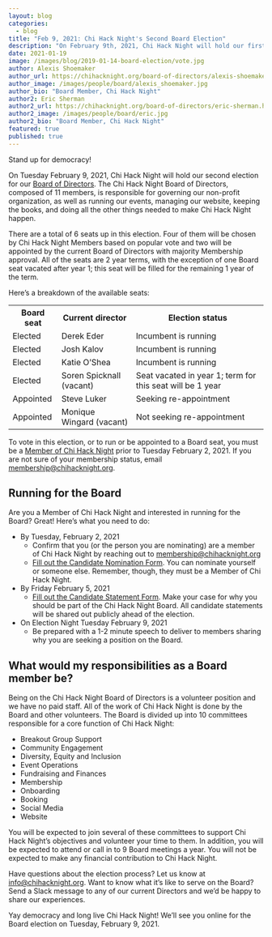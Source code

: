 ```yaml
---
layout: blog
categories: 
  - blog
title: "Feb 9, 2021: Chi Hack Night's Second Board Election"
description: "On February 9th, 2021, Chi Hack Night will hold our first ever election for our Board of Directors. There are a total of 5 seats up in this election. Three of them will be chosen by Chi Hack Night Members based on popular vote and two will be appointed by the current Board of Directors with majority Membership approval. All of the seats are 2 year terms."
date: 2021-01-19
image: /images/blog/2019-01-14-board-election/vote.jpg
author: Alexis Shoemaker
author_url: https://chihacknight.org/board-of-directors/alexis-shoemaker.html
author_image: /images/people/board/alexis_shoemaker.jpg
author_bio: "Board Member, Chi Hack Night"
author2: Eric Sherman
author2_url: https://chihacknight.org/board-of-directors/eric-sherman.html
author2_image: /images/people/board/eric.jpg
author2_bio: "Board Member, Chi Hack Night"
featured: true
published: true
---
```



Stand up for democracy!

On Tuesday February 9, 2021, Chi Hack Night will hold our second election for our [Board of Directors](https://chihacknight.org/board-of-directors.html). The Chi Hack Night Board of Directors, composed of 11 members, is responsible for governing our non-profit organization, as well as running our events, managing our website, keeping the books, and doing all the other things needed to make Chi Hack Night happen.

There are a total of 6 seats up in this election. Four of them will be chosen by Chi Hack Night Members based on popular vote and two will be appointed by the current Board of Directors with majority Membership approval. All of the seats are 2 year terms, with the exception of one Board seat vacated after year 1; this seat will be filled for the remaining 1 year of the term.

Here’s a breakdown of the available seats:


<table class='table'>
  <tr>
   <th><strong>Board seat</strong>
   </th>
   <th><strong>Current director</strong>
   </th>
   <th><strong>Election status</strong>
   </th>
  </tr>
  <tr>
   <td>Elected
   </td>
   <td>Derek Eder
   </td>
   <td>Incumbent is running
   </td>
  </tr>
  <tr>
   <td>Elected
   </td>
   <td>Josh Kalov
   </td>
   <td>Incumbent is running
   </td>
  </tr>
  <tr>
   <td>Elected
   </td>
   <td>Katie O’Shea
   </td>
   <td>Incumbent is running
   </td>
  </tr>
  <tr>
   <td>Elected
   </td>
   <td>Soren Spicknall (vacant)
   </td>
   <td>Seat vacated in year 1; term for this seat will be 1 year
   </td>
  </tr>
  <tr>
   <td>Appointed
   </td>
   <td>Steve Luker
   </td>
   <td>Seeking re-appointment
   </td>
  </tr>
  <tr>
   <td>Appointed
   </td>
   <td>Monique Wingard (vacant)
   </td>
   <td>Not seeking re-appointment
   </td>
  </tr>
</table>


To vote in this election, or to run or be appointed to a Board seat, you must be a [Member of Chi Hack Night](https://chihacknight.org/membership/application.html) prior to Tuesday February 2, 2021. If you are not sure of your membership status, email membership@chihacknight.org.


## Running for the Board

Are you a Member of Chi Hack Night and interested in running for the Board? Great! Here’s what you need to do:



*   By Tuesday, February 2, 2021
    *   Confirm that you (or the person you are nominating) are a member of Chi Hack Night by reaching out to [membership@chihacknight.org](mailto:membership@chihacknight.org)
    *   [Fill out the Candidate Nomination Form](https://docs.google.com/forms/d/e/1FAIpQLSfVSkB4iqpVj8h7zFCP1xDOuMw4zXJcvKowHKf2SSC7QJ7ktw/viewform). You can nominate yourself or someone else. Remember, though, they must be a Member of Chi Hack Night.
*   By Friday February 5, 2021
    *   [Fill out the Candidate Statement Form](https://docs.google.com/forms/d/e/1FAIpQLSfHwJsE_ug6wis5S8KZuDCW8Rgv85AYIHDLERZZNM3UVRbOrQ/viewform). Make your case for why you should be part of the Chi Hack Night Board. All candidate statements will be shared out publicly ahead of the election.
*   On Election Night Tuesday February 9, 2021
    *   Be prepared with a 1-2 minute speech to deliver to members sharing why you are seeking a position on the Board.


## What would my responsibilities as a Board member be?

Being on the Chi Hack Night Board of Directors is a volunteer position and we have no paid staff. All of the work of Chi Hack Night is done by the Board and other volunteers. The Board is divided up into 10 committees responsible for a core function of Chi Hack Night:



*   Breakout Group Support
*   Community Engagement
*   Diversity, Equity and Inclusion
*   Event Operations
*   Fundraising and Finances
*   Membership
*   Onboarding
*   Booking
*   Social Media
*   Website

You will be expected to join several of these committees to support Chi Hack Night’s objectives and volunteer your time to them. In addition, you will be expected to attend or call in to 9 Board meetings a year. You will not be expected to make any financial contribution to Chi Hack Night.

Have questions about the election process? Let us know at [info@chihacknight.org](mailto:info@chihacknight.org). Want to know what it’s like to serve on the Board? Send a Slack message to any of our current Directors and we’d be happy to share our experiences.

Yay democracy and long live Chi Hack Night! We’ll see you online for the Board election on Tuesday, February 9, 2021.
